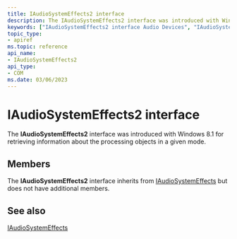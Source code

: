 ```yaml
---
title: IAudioSystemEffects2 interface
description: The IAudioSystemEffects2 interface was introduced with Windows 8.1 for retrieving information about the processing objects in a given mode.
keywords: ["IAudioSystemEffects2 interface Audio Devices", "IAudioSystemEffects2 interface Audio Devices , described"]
topic_type:
- apiref
ms.topic: reference
api_name:
- IAudioSystemEffects2
api_type:
- COM
ms.date: 03/06/2023
---
```


# IAudioSystemEffects2 interface


The **IAudioSystemEffects2** interface was introduced with Windows 8.1 for retrieving information about the processing objects in a given mode.

## Members

The **IAudioSystemEffects2** interface inherits from [IAudioSystemEffects](iaudiosystemeffects.md) but does not have additional members.

## <span id="see_also"></span>See also


[IAudioSystemEffects](iaudiosystemeffects.md)

 

 






